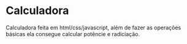 # Calculadora
Calculadora feita em html/css/javascript, além de fazer as operações básicas ela consegue calcular potêncie e radiciação.
